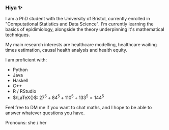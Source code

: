### Hiya ✨

<!--
**RaspberryEmma/RaspberryEmma** is a ✨ _special_ ✨ repository because its `README.md` (this file) appears on your GitHub profile.

Here are some ideas to get you started:

- 🔭 I’m currently working on ...
- 🌱 I’m currently learning ...
- 👯 I’m looking to collaborate on ...
- 🤔 I’m looking for help with ...
- 💬 Ask me about ...
- 📫 How to reach me: ...
- 😄 Pronouns: ...
- ⚡ Fun fact: ...
-->

I am a PhD student with the University of Bristol, currently enrolled in "Computational Statistics and Data Science".
I'm currently learning the basics of epidimiology, alongside the theory underpinning it's mathematical techniques.

My main research interests are healthcare modelling, healthcare waiting times estimation, causal health analysis and health equity.

I am proficient with:
 - Python
 - Java
 - Haskell
 - C++
 - R / RStudio
 - $\LaTeX{}$: $27^{5} + 84^{5} + 110^{5} + 133^{5} = 144^{5}$

Feel free to DM me if you want to chat maths, and I hope to be able to answer whatever questions you have.

Pronouns: she / her

